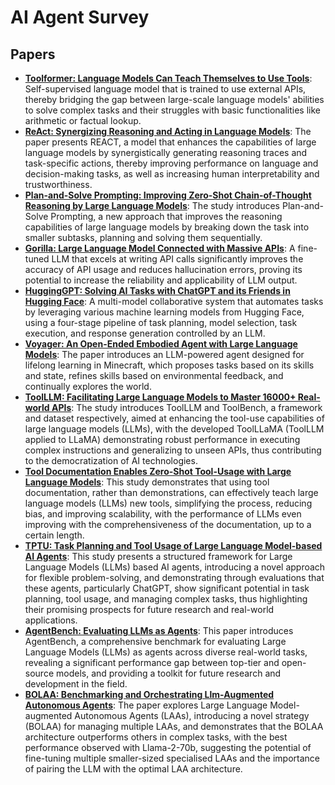 # AI Agent  Survey

## Papers

- [**Toolformer: Language Models Can Teach Themselves to Use Tools**](./toolformer): Self-supervised language model that is trained to use external APIs, thereby bridging the gap between large-scale language models' abilities to solve complex tasks and their struggles with basic functionalities like arithmetic or factual lookup.
- [**ReAct: Synergizing Reasoning and Acting in Language Models**](./react): The paper presents REACT, a model that enhances the capabilities of large language models by synergistically generating reasoning traces and task-specific actions, thereby improving performance on language and decision-making tasks, as well as increasing human interpretability and trustworthiness.
- [**Plan-and-Solve Prompting: Improving Zero-Shot Chain-of-Thought Reasoning by Large Language Models**](./plan-and-solve): The study introduces Plan-and-Solve Prompting, a new approach that improves the reasoning capabilities of large language models by breaking down the task into smaller subtasks, planning and solving them sequentially.
- [**Gorilla: Large Language Model Connected with Massive APIs**](./gorilla): A fine-tuned LLM that excels at writing API calls significantly improves the accuracy of API usage and reduces hallucination errors, proving its potential to increase the reliability and applicability of LLM output.
- [**HuggingGPT: Solving AI Tasks with ChatGPT and its Friends in Hugging Face**](./huggingface-gpt): A multi-model collaborative system that automates tasks by leveraging various machine learning models from Hugging Face, using a four-stage pipeline of task planning, model selection, task execution, and response generation controlled by an LLM.
- [**Voyager: An Open-Ended Embodied Agent with Large Language Models**](./voyager): The paper introduces an LLM-powered agent designed for lifelong learning in Minecraft, which proposes tasks based on its skills and state, refines skills based on environmental feedback, and continually explores the world.
- [**ToolLLM: Facilitating Large Language Models to Master 16000+ Real-world APIs**](./toolllm): The study introduces ToolLLM and ToolBench, a framework and dataset respectively, aimed at enhancing the tool-use capabilities of large language models (LLMs), with the developed ToolLLaMA (ToolLLM applied to LLaMA) demonstrating robust performance in executing complex instructions and generalizing to unseen APIs, thus contributing to the democratization of AI technologies.
- [**Tool Documentation Enables Zero-Shot Tool-Usage with Large Language Models**](./tool-doc): This study demonstrates that using tool documentation, rather than demonstrations, can effectively teach large language models (LLMs) new tools, simplifying the process, reducing bias, and improving scalability, with the performance of LLMs even improving with the comprehensiveness of the documentation, up to a certain length.
- [**TPTU: Task Planning and Tool Usage of Large Language Model-based AI Agents**](./tptu): This study presents a structured framework for Large Language Models (LLMs) based AI agents, introducing a novel approach for flexible problem-solving, and demonstrating through evaluations that these agents, particularly ChatGPT, show significant potential in task planning, tool usage, and managing complex tasks, thus highlighting their promising prospects for future research and real-world applications.
- [**AgentBench: Evaluating LLMs as Agents**](./agent-bench): This paper introduces AgentBench, a comprehensive benchmark for evaluating Large Language Models (LLMs) as agents across diverse real-world tasks, revealing a significant performance gap between top-tier and open-source models, and providing a toolkit for future research and development in the field.
- [**BOLAA: Benchmarking and Orchestrating Llm-Augmented Autonomous Agents**](./bolaa): The paper explores Large Language Model-augmented Autonomous Agents (LAAs), introducing a novel strategy (BOLAA) for managing multiple LAAs, and demonstrates that the BOLAA architecture outperforms others in complex tasks, with the best performance observed with Llama-2-70b, suggesting the potential of fine-tuning multiple smaller-sized specialised LAAs and the importance of pairing the LLM with the optimal LAA architecture.
